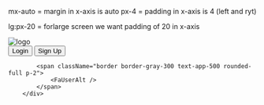 mx-auto = margin in x-axis is auto
px-4 = padding in x-axis is 4 (left and ryt)

lg:px-20 = forlarge screen we want padding of 20 in x-axis

<div className="w-32 flex items-center">
             <img src="logo.png" alt="logo" className="w-full h-full" />
        </div>
        <div className="flex items-center gap-3 ">
            <button className="bg-app-500 text-white px-3 py-2 rounded-full ">Login</button>
            <button className="bg-app-500 text-white px-3 py-2 rounded-full">Sign Up</button>

            <span className="border border-gray-300 text-app-500 rounded-full p-2">
                <FaUserAlt />
            </span>
        </div>